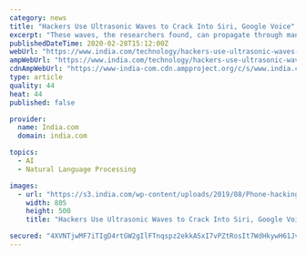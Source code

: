 ```yaml
---
category: news
title: "Hackers Use Ultrasonic Waves to Crack Into Siri, Google Voice"
excerpt: "These waves, the researchers found, can propagate through many solid surfaces to activate voice recognition systems and — with the addition of some cheap hardware — the person initiating the attack can also hear the phone’s response. The results were presented at the Network and Distributed System Security Symposium in San Diego."
publishedDateTime: 2020-02-28T15:12:00Z
webUrl: "https://www.india.com/technology/hackers-use-ultrasonic-waves-to-crack-into-siri-google-voice-3956604/"
ampWebUrl: "https://www.india.com/technology/hackers-use-ultrasonic-waves-to-crack-into-siri-google-voice-3956604/amp/"
cdnAmpWebUrl: "https://www-india-com.cdn.ampproject.org/c/s/www.india.com/technology/hackers-use-ultrasonic-waves-to-crack-into-siri-google-voice-3956604/amp/"
type: article
quality: 44
heat: 44
published: false

provider:
  name: India.com
  domain: india.com

topics:
  - AI
  - Natural Language Processing

images:
  - url: "https://s3.india.com/wp-content/uploads/2019/08/Phone-hacking-Pixabay.jpg"
    width: 805
    height: 500
    title: "Hackers Use Ultrasonic Waves to Crack Into Siri, Google Voice"

secured: "4XVNTjwMF7iTIgD4rtGW2gIlFTnqspz2ekkASxI7vPZtRosIt7WdHkywH61Jv4KaF5V6G9bRlh9rlhD/aEyxaLVE0iXbg4UCNJGCXSLAqkwYvo2xyijUcfrG9OKrQHsiauUsYiI/unbzJzKt401YfJE+uwzd+DD0EiGUVkmA7wI5IRnccCVv0SixZT6HNN93zuTgEJBXU67ZP2eUZlNuOE9xQbEG/J22rBiXVjp2LtTu0dvAb7QR+/fGNTcSV2XOusKV83BG1yQuHv/FLIb1WoXHQz5Z8/9/+SXorXF15oquLy5BmvgvJ2KEGChHNWhC;FdA4YhxNTHWqLyv6DPDX7A=="
---
```


